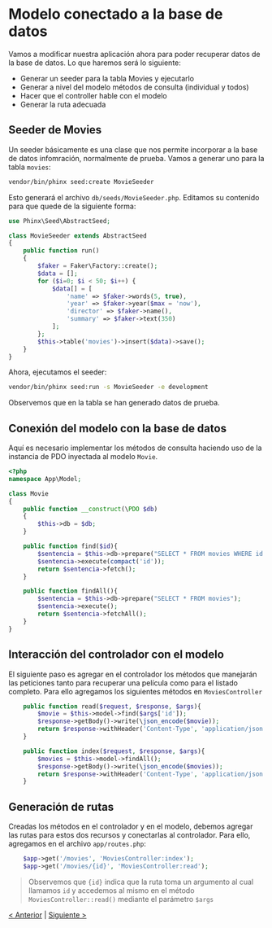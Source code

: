 # Modelo conectado a la base de datos

Vamos a modificar nuestra aplicación ahora para poder recuperar datos de la base de datos. Lo que haremos será lo siguiente:

* Generar un seeder para la tabla Movies y ejecutarlo
* Generar a nivel del modelo métodos de consulta (individual y todos)
* Hacer que el controller hable con el modelo
* Generar la ruta adecuada

## Seeder de Movies

Un seeder básicamente es una clase que nos permite incorporar a la base de datos infomración, normalmente de prueba. Vamos a generar uno para la tabla `movies`:

```bash
vendor/bin/phinx seed:create MovieSeeder
```

Esto generará el archivo `db/seeds/MovieSeeder.php`. Editamos su contenido para que quede de la siguiente forma:

```php
use Phinx\Seed\AbstractSeed;

class MovieSeeder extends AbstractSeed
{
    public function run()
    {
        $faker = Faker\Factory::create();
        $data = [];
        for ($i=0; $i < 50; $i++) {
            $data[] = [
                'name' => $faker->words(5, true),
                'year' => $faker->year($max = 'now'),
                'director' => $faker->name(),
                'summary' => $faker->text(350)
            ];
        };
        $this->table('movies')->insert($data)->save();
    }
}
```

Ahora, ejecutamos el seeder:

```bash
vendor/bin/phinx seed:run -s MovieSeeder -e development
```

Observemos que en la tabla se han generado datos de prueba.

## Conexión del modelo con la base de datos

Aquí es necesario implementar los métodos de consulta haciendo uso de la instancia de PDO inyectada al modelo `Movie`.

```php
<?php
namespace App\Model;

class Movie
{
    public function __construct(\PDO $db)
    {
        $this->db = $db;
    }

    public function find($id){
        $sentencia = $this->db->prepare("SELECT * FROM movies WHERE id = :id");
        $sentencia->execute(compact('id'));
        return $sentencia->fetch();
    }

    public function findAll(){
        $sentencia = $this->db->prepare("SELECT * FROM movies");    
        $sentencia->execute();    
        return $sentencia->fetchAll();        
    }
}
```

## Interacción del controlador con el modelo

El siguiente paso es agregar en el controlador los métodos que manejarán las peticiones tanto para recuperar una película como para el listado completo. Para ello agregamos los siguientes métodos en `MoviesController`

```php
    public function read($request, $response, $args){
        $movie = $this->model->find($args['id']);
        $response->getBody()->write(\json_encode($movie));
        return $response->withHeader('Content-Type', 'application/json');
    }

    public function index($request, $response, $args){
        $movies = $this->model->findAll();
        $response->getBody()->write(\json_encode($movies));
        return $response->withHeader('Content-Type', 'application/json');  
    }
```

## Generación de rutas

Creadas los métodos en el controlador y en el modelo, debemos agregar las rutas para estos dos recursos y conectarlas al controlador. Para ello, agregamos en el archivo `app/routes.php`:

```php
    $app->get('/movies', 'MoviesController:index');
    $app->get('/movies/{id}', 'MoviesController:read');
```

> Observemos que `{id}` indica que la ruta toma un argumento al cual llamamos `id` y accedemos al mismo en el método `MoviesController::read()` mediante el parámetro `$args`

[< Anterior](05-first-endpoint.md) | [Siguiente >](07-more-endpoints.md)